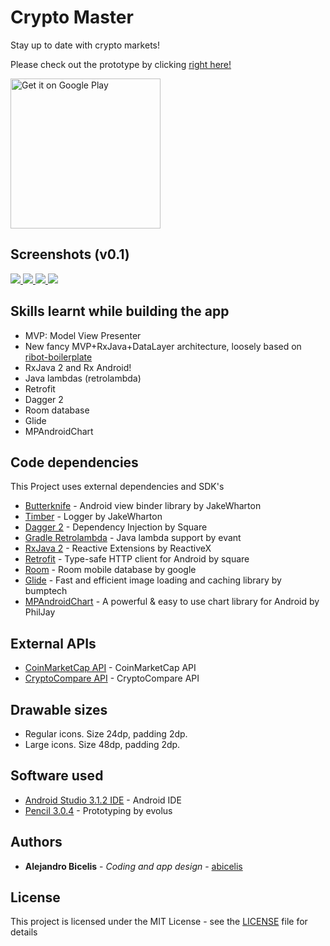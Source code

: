 # Crypto Master #

Stay up to date with crypto markets!

Please check out the prototype by clicking [right here!](https://abicelis.github.io/CryptoMaster/index.html "CryptoMaster Prototype")

<a target="_blank" href='https://play.google.com/store/apps/details?id=ve.com.abicelis.cryptomaster&pcampaignid=MKT-Other-global-all-co-prtnr-py-PartBadge-Mar2515-1'><img alt='Get it on Google Play' src='https://play.google.com/intl/en_us/badges/images/generic/en_badge_web_generic.png' width="240px"/></a>

## Screenshots (v0.1)

[ ![](https://github.com/abicelis/CryptoMaster/blob/master/graphics/play_store/screens/v1.0/thumbs/Screenshot_1531800405.jpg) ](https://github.com/abicelis/CryptoMaster/blob/master/graphics/play_store/screens/v1.0/Screenshot_1531800405.png)
[ ![](https://github.com/abicelis/CryptoMaster/blob/master/graphics/play_store/screens/v1.0/thumbs/Screenshot_1531800420.jpg) ](https://github.com/abicelis/CryptoMaster/blob/master/graphics/play_store/screens/v1.0/Screenshot_1531800420.png)
[ ![](https://github.com/abicelis/CryptoMaster/blob/master/graphics/play_store/screens/v1.0/thumbs/Screenshot_1531800435.jpg) ](https://github.com/abicelis/CryptoMaster/blob/master/graphics/play_store/screens/v1.0/Screenshot_1531800435.png)
[ ![](https://github.com/abicelis/CryptoMaster/blob/master/graphics/play_store/screens/v1.0/thumbs/Screenshot_1531800442.jpg) ](https://github.com/abicelis/CryptoMaster/blob/master/graphics/play_store/screens/v1.0/Screenshot_1531800442.png)




## Skills learnt while building the app 
- MVP: Model View Presenter
- New fancy MVP+RxJava+DataLayer architecture, loosely based on [ribot-boilerplate](https://github.com/ribot/android-boilerplate)
- RxJava 2 and Rx Android!
- Java lambdas (retrolambda)
- Retrofit
- Dagger 2
- Room database
- Glide
- MPAndroidChart

## Code dependencies

This Project uses external dependencies and SDK's

* [Butterknife](https://github.com/JakeWharton/butterknife) - Android view binder library by JakeWharton
* [Timber](https://github.com/JakeWharton/timber) - Logger by JakeWharton
* [Dagger 2](https://github.com/google/dagger) - Dependency Injection by Square
* [Gradle Retrolambda](https://github.com/evant/gradle-retrolambda) - Java lambda support by evant
* [RxJava 2](https://github.com/ReactiveX/RxJava) - Reactive Extensions by ReactiveX
* [Retrofit](https://github.com/square/retrofit) - Type-safe HTTP client for Android by square
* [Room](https://developer.android.com/topic/libraries/architecture/room.html) - Room mobile database by google
* [Glide](https://github.com/bumptech/glide) - Fast and efficient image loading and caching library by bumptech
* [MPAndroidChart](https://github.com/PhilJay/MPAndroidChart) - A powerful & easy to use chart library for Android by PhilJay


## External APIs

* [CoinMarketCap API](https://coinmarketcap.com/api/) - CoinMarketCap API
* [CryptoCompare API](https://www.cryptocompare.com/api/) - CryptoCompare API


## Drawable sizes

- Regular icons. Size 24dp, padding 2dp.
- Large icons. Size 48dp, padding 2dp.


## Software used

* [Android Studio 3.1.2 IDE](https://developer.android.com/studio/index.html) - Android IDE
* [Pencil 3.0.4](https://github.com/evolus/pencil) - Prototyping by evolus


## Authors

* **Alejandro Bicelis** - *Coding and app design* - [abicelis](https://github.com/abicelis)


## License

This project is licensed under the MIT License - see the [LICENSE](https://github.com/abicelis/CryptoMaster/blob/master/LICENSE) file for details

